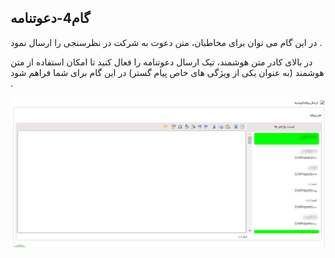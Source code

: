 ﻿## گام4-دعوتنامه

در این گام می توان برای مخاطبان، متن دعوت به شرکت در نظرسنجی را ارسال نمود .

در بالای کادر متن هوشمند، تیک ارسال دعوتنامه را فعال کنید تا امکان استفاده از متن هوشمند (به عنوان یکی از ویژگی های خاص پیام گستر) در این گام برای شما فراهم شود .

![](advertising-nazarsanji-5.png)

